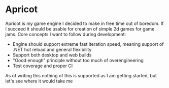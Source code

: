 # Apricot

Apricot is my game engine I decided to make in free time out of boredom. If I succeed it should be usable for creation
of simple 2d games for game jams. Core concepts I want to follow during development:
- Engine should support extreme fast iteration speed, meaning support of .NET hot reload and general flexibility
- Support both desktop and web builds
- "Good enough" principle without too much of overengineering
- Test coverage and proper CI 

As of writing this nothing of this is supported as I am getting started, but let's see where it would take me
